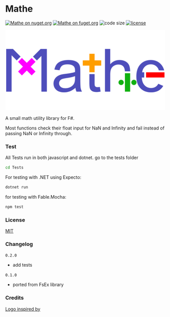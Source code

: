 
# Mathe

[![Mathe on nuget.org](https://img.shields.io/nuget/v/Mathe)](https://www.nuget.org/packages/Mathe/)
[![Mathe on fuget.org](https://www.fuget.org/packages/Mathe/badge.svg)](https://www.fuget.org/packages/Mathe)
![code size](https://img.shields.io/github/languages/code-size/goswinr/Mathe.svg)
[![license](https://img.shields.io/github/license/goswinr/Mathe)](LICENSE)

![Logo](https://raw.githubusercontent.com/goswinr/Mathe/main/Doc/logo.png)

A small math utility library for F#.

Most functions check their float input for NaN and Infinity and fail instead of passing NaN or Infinity through.


### Test
All Tests run in both javascript and dotnet.
go to the tests folder

```bash
cd Tests
```

For testing with .NET using Expecto:

```bash
dotnet run
```

for testing with Fable.Mocha:

```bash
npm test
```

### License
[MIT](https://raw.githubusercontent.com/goswinr/Mathe/main/LICENSE.txt)

### Changelog

`0.2.0`
- add tests

`0.1.0`
- ported from FsEx library

### Credits
[Logo inspired by](https://dribbble.com/shots/19080442-Math-wordmark-logo-math-logo)